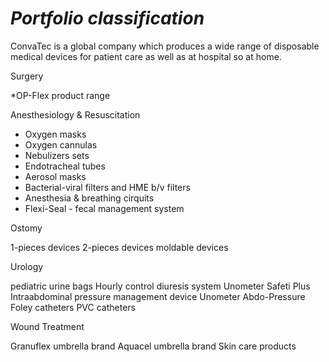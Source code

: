 # *Portfolio classification*
ConvaTec is a global company which produces a wide range of disposable medical devices for patient care as well as at hospital so at home.

Surgery

*OP-Flex product range

Anesthesiology & Resuscitation

* Oxygen masks
* Oxygen cannulas
* Nebulizers sets
* Endotracheal tubes
* Aerosol masks
* Bacterial-viral filters and HME b/v filters
* Anesthesia & breathing cirquits
* Flexi-Seal - fecal management system

Ostomy

1-pieces devices
2-pieces devices
moldable devices

Urology

pediatric urine bags
Hourly control diuresis system Unometer Safeti Plus
Intraabdominal pressure management device Unometer Abdo-Pressure
Foley catheters
PVC catheters

Wound Treatment 

Granuflex umbrella brand
Aquacel umbrella brand
Skin care products
